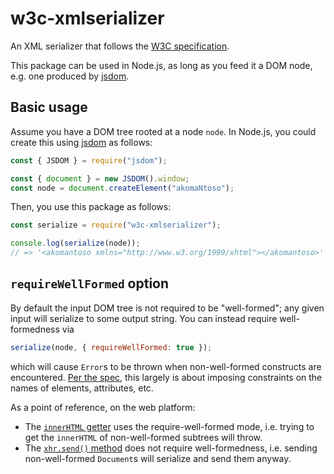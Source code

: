 # w3c-xmlserializer

An XML serializer that follows the [W3C specification](https://w3c.github.io/DOM-Parsing/).

This package can be used in Node.js, as long as you feed it a DOM node, e.g. one produced by [jsdom](https://github.com/jsdom/jsdom).

## Basic usage

Assume you have a DOM tree rooted at a node `node`. In Node.js, you could create this using [jsdom](https://github.com/jsdom/jsdom) as follows:

```js
const { JSDOM } = require("jsdom");

const { document } = new JSDOM().window;
const node = document.createElement("akomaNtoso");
```

Then, you use this package as follows:

```js
const serialize = require("w3c-xmlserializer");

console.log(serialize(node));
// => '<akomantoso xmlns="http://www.w3.org/1999/xhtml"></akomantoso>'
```

## `requireWellFormed` option

By default the input DOM tree is not required to be "well-formed"; any given input will serialize to some output string. You can instead require well-formedness via

```js
serialize(node, { requireWellFormed: true });
```

which will cause `Error`s to be thrown when non-well-formed constructs are encountered. [Per the spec](https://w3c.github.io/DOM-Parsing/#dfn-require-well-formed), this largely is about imposing constraints on the names of elements, attributes, etc.

As a point of reference, on the web platform:

* The [`innerHTML` getter](https://w3c.github.io/DOM-Parsing/#dom-innerhtml-innerhtml) uses the require-well-formed mode, i.e. trying to get the `innerHTML` of non-well-formed subtrees will throw.
* The [`xhr.send()` method](https://xhr.spec.whatwg.org/#the-send()-method) does not require well-formedness, i.e. sending non-well-formed `Document`s will serialize and send them anyway.
